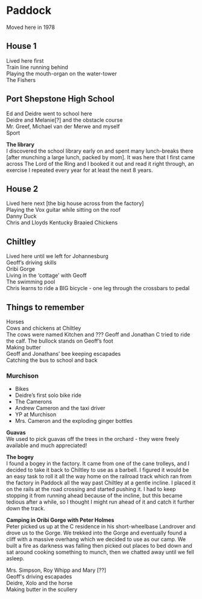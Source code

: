 # Paddock

Moved here in 1978


## House 1

Lived here first  
Train line running behind  
Playing the mouth-organ on the water-tower  
The Fishers  


## Port Shepstone High School

Ed and Deidre went to school here  
Deidre and Melanie[?] and the obstacle course  
Mr. Greef, Michael van der Merwe and myself  
Sport  

**The library**  
I discovered the school library early on and spent many lunch-breaks there [after munching a large lunch, packed by mom]. It was here that I first came across The Lord of the Ring and I booked it out and read it right through, an exercise I repeated every year for at least the next 8 years.

## House 2

Lived here next [the big house across from the factory]  
Playing the Vox guitar while sitting on the roof  
Danny Duck  
Chris and Lloyds Kentucky Braaied Chickens  


## Chiltley

Lived here until we left for Johannesburg  
Geoff’s driving skills  
Oribi Gorge  
Living in the ‘cottage’ with Geoff  
The swimming pool  
Chris learns to ride a BIG bicycle - one leg through the crossbars to pedal  


## Things to remember

Horses  
Cows and chickens at Chiltley  
The cows were named Kitchen and ??? Geoff and Jonathan C tried to ride the calf. The bullock stands on Geoff’s foot  
Making butter  
Geoff and Jonathans’ bee keeping escapades  
Catching the bus to school and back 

### Murchison

*   Bikes 
*   Deidre’s first solo bike ride 
*   The Camerons 
*   Andrew Cameron and the taxi driver 
*   YP at Murchison 
*   Mrs. Cameron and the exploding ginger bottles 


**Guavas**  
We used to pick guavas off the trees in the orchard - they were freely available and much appreciated! 

**The bogey**  
I found a bogey in the factory. It came from one of the cane trolleys, and I decided to take it back to Chiltley to use as a barbell. I figured it would be an easy task to roll it all the way home on the railroad track which ran from the factory in Paddock all the way past Chiltley at a gentle incline. I placed it on the rails at the road crossing and started pushing it. I had to keep stopping it from running ahead because of the incline, but this became tedious after a while, so I thought I might run ahead of it and catch it further down the track. 

**Camping in Oribi Gorge with Peter Holmes**  
Peter picked us up at the C residence in his short-wheelbase Landrover and drove us to the Gorge. We trekked into the Gorge and eventually found a cliff with a massive overhang which we decided to use as our camp. We built a fire as darkness was falling then picked out places to bed down and sat around cooking something to munch, then we chatted away until we fell asleep. 

Mrs. Simpson, Roy Whipp and Mary [??]  
Geoff's driving escapades  
Deidre, Xolo and the horse  
Making butter in the scullery  

